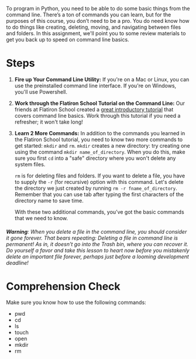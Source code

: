 <!-- 
author: Benjamin White
type: content
time: 60 minutes
name: Command Line Refresh
 -->

To program in Python, you need to be able to do some basic things from the command line. There’s a ton of commands you can learn, but for the purposes of this course, you don’t need to be a pro. You do need know how to do things like creating, deleting, moving, and navigating between files and folders. In this assignment, we'll point you to some review materials to get you back up to speed on command line basics.  

# Steps

1.  **Fire up Your Command Line Utility:**  If you're on a Mac or Linux, you can use the preinstalled command line interface. If you're on Windows, you'll use Powershell.
2.  **Work through the Flatiron School Tutorial on the Command Line:** Our friends at Flatiron School created a [great introductory tutorial](https://gist.github.com/aviflombaum/9d6f7448119bae3a24ee) that covers command line basics. Work through this tutorial if you need a refresher; it won't take long!
3.  **Learn 2 More Commands:** In addition to the commands you learned in the Flatiron School tutorial, you need to know two more commands to get started: `mkdir` and `rm`. `mkdir` creates a new directory: try creating one using the command `mkdir name_of_directory`. When you do this, make sure you first `cd` into a "safe" directory where you won't delete any system files.
 
    `rm` is for deleting files and folders. If you want to delete a file, you have to supply the `-r` (for recursive) option with this command. Let's delete the directory we just created by running `rm -r fname_of_directory`. Remember that you can use tab after typing the first characters of the directory name to save time. 

    With these two additional commands, you’ve got the basic commands that we need to know. 

###### **Warning**: When you delete a file in the command line, you should consider it gone forever. That bears repeating: Deleting a file in command line is permanent! As in, it doesn’t go into the Trash bin, where you can recover it. Do yourself a favor and take this lesson to heart now before you mistakenly delete an important file forever, perhaps just before a looming development deadline!


# Comprehension Check

Make sure you know how to use the following commands:

*   pwd
*   cd
*   ls
*   touch
*   open
*   mkdir
*   rm

